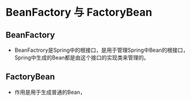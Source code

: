 # BeanFactory 与 FactoryBean
## BeanFactory
+ BeanFactrory是Spring中的根接口，是用于管理Spring中Bean的根接口，Spring中生成的Bean都是由这个接口的实现类来管理的。
## FactoryBean
+ 作用是用于生成普通的Bean，